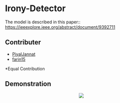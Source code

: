 # Irony-Detector

The model is described in this paper::
https://ieeexplore.ieee.org/abstract/document/9392711

## Contributer
- [PiyalJannat](https://github.com/Piyaljannat)  
- [farin15](https://github.com/farin15)

\*Equal Contribution

## Demonstration

<p align="center">
<img src="https://github.com/Kingsman-Service/Irony-Detection/blob/main/ironyDetection.gif">
</p>
